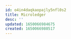 ```yaml
---
id: o4in4daqkaopajly5nfl0s2
title: Microledger
desc: ''
updated: 1650066984675
created: 1650066980517
---
```



